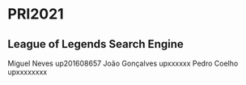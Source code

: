 # PRI2021

## League of Legends Search Engine


Miguel Neves up201608657
João Gonçalves upxxxxxx
Pedro Coelho upxxxxxxxx
